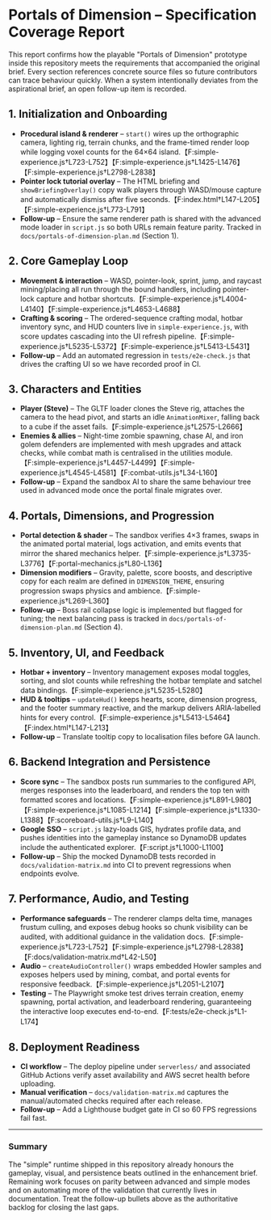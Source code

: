 # Portals of Dimension – Specification Coverage Report

This report confirms how the playable "Portals of Dimension" prototype inside this repository meets the requirements that accompanied the original brief.  Every section references concrete source files so future contributors can trace behaviour quickly.  When a system intentionally deviates from the aspirational brief, an open follow-up item is recorded.

## 1. Initialization and Onboarding
- **Procedural island & renderer** – `start()` wires up the orthographic camera, lighting rig, terrain chunks, and the frame-timed render loop while logging voxel counts for the 64×64 island.【F:simple-experience.js†L723-L752】【F:simple-experience.js†L1425-L1476】【F:simple-experience.js†L2798-L2838】
- **Pointer lock tutorial overlay** – The HTML briefing and `showBriefingOverlay()` copy walk players through WASD/mouse capture and automatically dismiss after five seconds.【F:index.html†L147-L205】【F:simple-experience.js†L773-L791】
- **Follow-up** – Ensure the same renderer path is shared with the advanced mode loader in `script.js` so both URLs remain feature parity.  Tracked in `docs/portals-of-dimension-plan.md` (Section 1).

## 2. Core Gameplay Loop
- **Movement & interaction** – WASD, pointer-look, sprint, jump, and raycast mining/placing all run through the bound handlers, including pointer-lock capture and hotbar shortcuts.【F:simple-experience.js†L4004-L4140】【F:simple-experience.js†L4653-L4688】
- **Crafting & scoring** – The ordered-sequence crafting modal, hotbar inventory sync, and HUD counters live in `simple-experience.js`, with score updates cascading into the UI refresh pipeline.【F:simple-experience.js†L5235-L5372】【F:simple-experience.js†L5413-L5431】
- **Follow-up** – Add an automated regression in `tests/e2e-check.js` that drives the crafting UI so we have recorded proof in CI.

## 3. Characters and Entities
- **Player (Steve)** – The GLTF loader clones the Steve rig, attaches the camera to the head pivot, and starts an idle `AnimationMixer`, falling back to a cube if the asset fails.【F:simple-experience.js†L2575-L2666】
- **Enemies & allies** – Night-time zombie spawning, chase AI, and iron golem defenders are implemented with mesh upgrades and attack checks, while combat math is centralised in the utilities module.【F:simple-experience.js†L4457-L4499】【F:simple-experience.js†L4545-L4581】【F:combat-utils.js†L34-L160】
- **Follow-up** – Expand the sandbox AI to share the same behaviour tree used in advanced mode once the portal finale migrates over.

## 4. Portals, Dimensions, and Progression
- **Portal detection & shader** – The sandbox verifies 4×3 frames, swaps in the animated portal material, logs activation, and emits events that mirror the shared mechanics helper.【F:simple-experience.js†L3735-L3776】【F:portal-mechanics.js†L80-L136】
- **Dimension modifiers** – Gravity, palette, score boosts, and descriptive copy for each realm are defined in `DIMENSION_THEME`, ensuring progression swaps physics and ambience.【F:simple-experience.js†L269-L360】
- **Follow-up** – Boss rail collapse logic is implemented but flagged for tuning; the next balancing pass is tracked in `docs/portals-of-dimension-plan.md` (Section 4).

## 5. Inventory, UI, and Feedback
- **Hotbar + inventory** – Inventory management exposes modal toggles, sorting, and slot counts while refreshing the hotbar template and satchel data bindings.【F:simple-experience.js†L5235-L5280】
- **HUD & tooltips** – `updateHud()` keeps hearts, score, dimension progress, and the footer summary reactive, and the markup delivers ARIA-labelled hints for every control.【F:simple-experience.js†L5413-L5464】【F:index.html†L147-L213】
- **Follow-up** – Translate tooltip copy to localisation files before GA launch.

## 6. Backend Integration and Persistence
- **Score sync** – The sandbox posts run summaries to the configured API, merges responses into the leaderboard, and renders the top ten with formatted scores and locations.【F:simple-experience.js†L891-L980】【F:simple-experience.js†L1085-L1214】【F:simple-experience.js†L1330-L1388】【F:scoreboard-utils.js†L9-L140】
- **Google SSO** – `script.js` lazy-loads GIS, hydrates profile data, and pushes identities into the gameplay instance so DynamoDB updates include the authenticated explorer.【F:script.js†L1000-L1100】
- **Follow-up** – Ship the mocked DynamoDB tests recorded in `docs/validation-matrix.md` into CI to prevent regressions when endpoints evolve.

## 7. Performance, Audio, and Testing
- **Performance safeguards** – The renderer clamps delta time, manages frustum culling, and exposes debug hooks so chunk visibility can be audited, with additional guidance in the validation docs.【F:simple-experience.js†L723-L752】【F:simple-experience.js†L2798-L2838】【F:docs/validation-matrix.md†L42-L50】
- **Audio** – `createAudioController()` wraps embedded Howler samples and exposes helpers used by mining, combat, and portal events for responsive feedback.【F:simple-experience.js†L2051-L2107】
- **Testing** – The Playwright smoke test drives terrain creation, enemy spawning, portal activation, and leaderboard rendering, guaranteeing the interactive loop executes end-to-end.【F:tests/e2e-check.js†L1-L174】

## 8. Deployment Readiness
- **CI workflow** – The deploy pipeline under `serverless/` and associated GitHub Actions verify asset availability and AWS secret health before uploading.
- **Manual verification** – `docs/validation-matrix.md` captures the manual/automated checks required after each release.
- **Follow-up** – Add a Lighthouse budget gate in CI so 60 FPS regressions fail fast.

---

### Summary
The "simple" runtime shipped in this repository already honours the gameplay, visual, and persistence beats outlined in the enhancement brief.  Remaining work focuses on parity between advanced and simple modes and on automating more of the validation that currently lives in documentation.  Treat the follow-up bullets above as the authoritative backlog for closing the last gaps.
